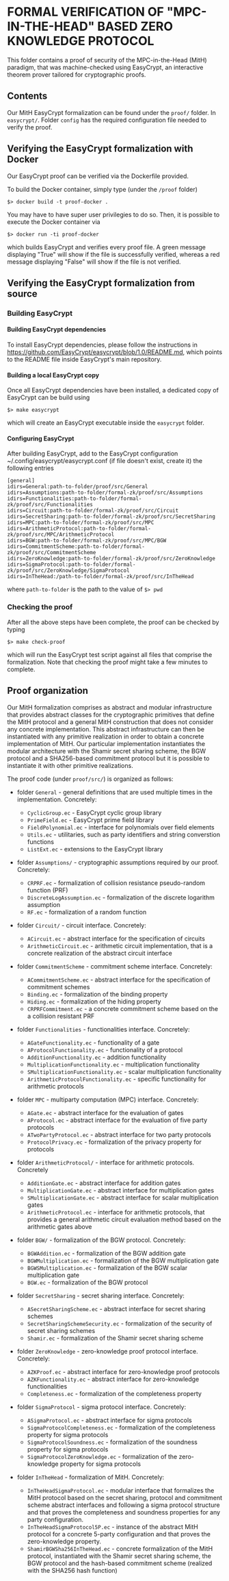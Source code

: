 
# FORMAL VERIFICATION OF "MPC-IN-THE-HEAD" BASED ZERO KNOWLEDGE PROTOCOL

This folder contains a proof of security of the MPC-in-the-Head (MitH) paradigm, that was machine-checked using EasyCrypt, an interactive theorem prover tailored for cryptographic proofs.

## Contents

Our MitH EasyCrypt formalization can be found under the `proof/` folder. In `easycrypt/`. Folder `config` has the required configuration file needed to verify the proof.

## Verifying the EasyCrypt formalization with Docker

Our EasyCrypt proof can be verified via the Dockerfile provided.

To build the Docker container, simply type (under the `/proof` folder)

`$> docker build -t proof-docker .`

You may have to have super user privilegies to do so. Then, it is possible to execute the Docker container via

`$> docker run -ti proof-docker`

which builds EasyCrypt and verifies every proof file. A green message displaying "True" will show if the file is successfully verified, whereas a red message displaying "False" will show if the file is not verified.

## Verifying the EasyCrypt formalization from source

### Building EasyCrypt

#### Building EasyCrypt dependencies

To install EasyCrypt dependencies, please follow the instructions in https://github.com/EasyCrypt/easycrypt/blob/1.0/README.md, which points to the README file inside EasyCrypt's main repository.

#### Building a local EasyCrypt copy

Once all EasyCrypt dependencies have been installed, a dedicated copy of EasyCrypt can be build using  

`$> make easycrypt`

which will create an EasyCrypt executable inside the `easycrypt` folder.

#### Configuring EasyCrypt

After building EasyCrypt, add to the EasyCrypt configuration ~/.config/easycrypt/easycrypt.conf (if file doesn't exist, create it) the following entries

```
[general]
idirs=General:path-to-folder/proof/src/General
idirs=Assumptions:path-to-folder/formal-zk/proof/src/Assumptions
idirs=Functionalities:path-to-folder/formal-zk/proof/src/Functionalities
idirs=Circuit:path-to-folder/formal-zk/proof/src/Circuit
idirs=SecretSharing:path-to-folder/formal-zk/proof/src/SecretSharing
idirs=MPC:path-to-folder/formal-zk/proof/src/MPC
idirs=ArithmeticProtocol:path-to-folder/formal-zk/proof/src/MPC/ArithmeticProtocol
idirs=BGW:path-to-folder/formal-zk/proof/src/MPC/BGW
idirs=CommitmentScheme:path-to-folder/formal-zk/proof/src/CommitmentScheme
idirs=ZeroKnowledge:path-to-folder/formal-zk/proof/src/ZeroKnowledge
idirs=SigmaProtocol:path-to-folder/formal-zk/proof/src/ZeroKnowledge/SigmaProtocol
idirs=InTheHead:/path-to-folder/formal-zk/proof/src/InTheHead
```

where `path-to-folder` is the path to the value of `$> pwd`

### Checking the proof

After all the above steps have been complete, the proof can be checked by typing

`$> make check-proof`

which will run the EasyCrypt test script against all files that comprise the formalization. Note that checking the proof might take a few minutes to complete.

## Proof organization

Our MitH formalization comprises as abstract and modular infrastructure that provides abstract classes for the cryptographic primitives that define the MitH protocol and a general MitH construction that does not consider any concrete implementation. This abstract infrastructure can then be instantiated with any primitive realization in order to obtain a concrete implementation of MitH. Our particular implementation instantiates the modular architecture with the Shamir secret sharing scheme, the BGW protocol and a SHA256-based commitment protocol but it is possible to instantiate it with other primitive realizations.


The proof code (under `proof/src/`) is organized as follows:

- folder `General` - general definitions that are used multiple times in the implementation. Concretely:
	- `CyclicGroup.ec` - EasyCrypt cyclic group library
	- `PrimeField.ec` - EasyCrypt prime field library
	- `FieldPolynomial.ec` - interface for polynomials over field elements
	- `Utils.ec` - utilitaries, such as party identifiers and string converstion functions
	- `ListExt.ec` - extensions to the EasyCrypt library

- folder `Assumptions/` - cryptographic assumptions required by our proof. Concretely:
	- `CRPRF.ec` - formalization of collision resistance pseudo-random function (PRF)
	- `DiscreteLogAssumption.ec` - formalization of the discrete logarithm assumption
	- `RF.ec` - formalization of a random function
	
- folder `Circuit/` - circuit interface. Concretely:
	- `ACircuit.ec` - abstract interface for the specification of circuits
	- `ArithmeticCircuit.ec` - arithmetic circuit implementation, that is a concrete realization of the abstract circuit interface

- folder `CommitmentScheme` - commitment scheme interface. Concretely:
	- `ACommitmentScheme.ec` - abstract interface for the specification of commitment schemes
	- `Binding.ec`  - formalization of the binding property
	- `Hiding.ec` - formalization of the hiding property
	- `CRPRFCommitment.ec` - a concrete commitment scheme based on the a collision resistant PRF

- folder `Functionalities` - functionalities interface. Concretely:
	- `AGateFunctionality.ec` - functionality of a gate
	- `AProtocolFunctionality.ec` - functionality of a protocol
	- `AdditionFunctionality.ec` - addition functionality
	- `MultiplicationFunctionality.ec` - multiplication functionality
	- `SMultiplicationFunctionality.ec` - scalar multiplication functionality
	- `ArithmeticProtocolFunctionality.ec` - specific functionality for arithmetic protocols

- folder `MPC` - multiparty computation (MPC) interface. Concretely:
	- `AGate.ec` - abstract interface for the evaluation of gates
	- `AProtocol.ec` - abstract interface for the evaluation of five party protocols
	- `ATwoPartyProtocol.ec` - abstract interface for two party protocols
	- `ProtocolPrivacy.ec` - formalization of the privacy property for protocols

- folder `ArithmeticProtocol/` - interface for arithmetic protocols. Concretely
	- `AdditionGate.ec` - abstract interface for addition gates
	- `MultiplicationGate.ec` - abstract interface for multiplication gates
	- `SMultiplicationGate.ec` - abstract interface for scalar multiplication gates
	- `ArithmeticProtocol.ec` - interface for arithmetic protocols, that provides a general arithmetic circuit evaluation method based on the arithmetic gates above

- folder `BGW/` - formalization of the BGW protocol. Concretely:
	- `BGWAddition.ec` - formalization of the BGW addition gate
	- `BGWMultiplication.ec` - formalization of the BGW multiplication gate
	- `BGWSMultiplication.ec` - formalization of the BGW scalar multiplication gate
	- `BGW.ec` - formalization of the BGW protocol

- folder `SecretSharing` - secret sharing interface. Concretely:
	- `ASecretSharingScheme.ec` - abstract interface for secret sharing schemes
	- `SecretSharingSchemeSecurity.ec` - formalization of the security of secret sharing schemes
	- `Shamir.ec` - formalization of the Shamir secret sharing scheme

- folder `ZeroKnowledge` - zero-knowledge proof protocol interface. Concretely:
	- `AZKProof.ec` - abstract interface for zero-knowledge proof protocols
	- `AZKFunctionality.ec` - abstract interface for zero-knowledge functionalities
	- `Completeness.ec` - formalization of the completeness property

- folder `SigmaProtocol` - sigma protocol interface. Concretely:
	- `ASigmaProtocol.ec` - abstract interface for sigma protocols
	- `SigmaProtocolCompleteness.ec` - formalization of the completeness property for sigma protocols
	- `SigmaProtocolSoundness.ec` - formalization of the soundness property for sigma protocols
	- `SigmaProtocolZeroKnowledge.ec` - formalization of the zero-knowledge property for sigma protocols

- folder `InTheHead` - formalization of MitH. Concretely:
	- `InTheHeadSigmaProtocol.ec` - modular interface that formalizes the MitH protocol based on the secret sharing, protocol and commitment scheme abstract interfaces and following a sigma protocol structure and that proves the completeness and soundness properties for any party configuration.
	- `InTheHeadSigmaProtocol5P.ec` - instance of the abstract MitH protocol for a concrete 5-party configuration and that proves the zero-knowledge property.
	- `ShamirBGWSha256InTheHead.ec` - concrete formalization of the MitH protocol, instantiated with the Shamir secret sharing scheme, the BGW protocol and the hash-based commitment scheme (realized with the SHA256 hash function)
